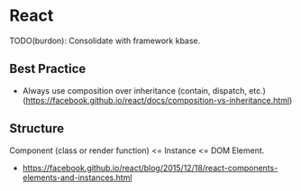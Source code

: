 # React

TODO(burdon): Consolidate with framework kbase.

## Best Practice

- Always use composition over inheritance (contain, dispatch, etc.)
    (https://facebook.github.io/react/docs/composition-vs-inheritance.html)


## Structure

Component (class or render function) <= Instance <= DOM Element.

- https://facebook.github.io/react/blog/2015/12/18/react-components-elements-and-instances.html
